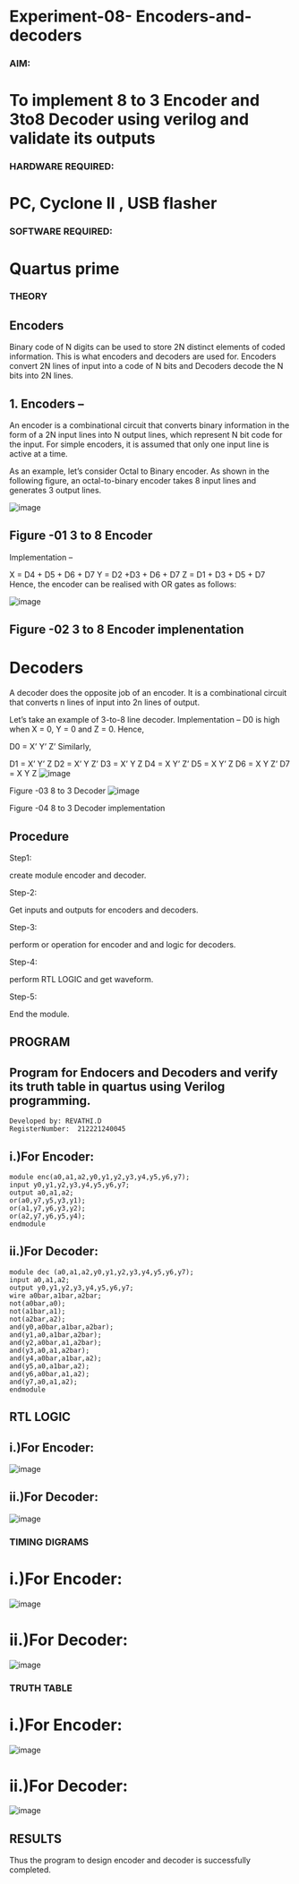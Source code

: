 # Experiment-08- Encoders-and-decoders 
### AIM:
# To implement 8 to 3 Encoder and  3to8 Decoder using verilog and validate its outputs
### HARDWARE REQUIRED:  
# PC, Cyclone II , USB flasher
### SOFTWARE REQUIRED: 
# Quartus prime
### THEORY 

## Encoders
Binary code of N digits can be used to store 2N distinct elements of coded information. This is what encoders and decoders are used for. Encoders convert 2N lines of input into a code of N bits and Decoders decode the N bits into 2N lines.

## 1. Encoders –
An encoder is a combinational circuit that converts binary information in the form of a 2N input lines into N output lines, which represent N bit code for the input. For simple encoders, it is assumed that only one input line is active at a time.

As an example, let’s consider Octal to Binary encoder. As shown in the following figure, an octal-to-binary encoder takes 8 input lines and generates 3 output lines.

![image](https://user-images.githubusercontent.com/36288975/171543588-bc0746df-a173-4b35-989e-5fb7d385fe8a.png)
## Figure -01 3 to 8 Encoder
Implementation –

X = D4 + D5 + D6 + D7 Y = D2 +D3 + D6 + D7 Z = D1 + D3 + D5 + D7 Hence, the encoder can be realised with OR gates as follows:

![image](https://github.com/Revathi-Dayalan/Experiment-08-Encoders-and-decoders-/assets/96000574/ca4a59b7-5fb3-4143-ae9e-1c609139d5da)


## Figure -02 3 to 8 Encoder implenentation
# Decoders
A decoder does the opposite job of an encoder. It is a combinational circuit that converts n lines of input into 2n lines of output.

Let’s take an example of 3-to-8 line decoder. Implementation – D0 is high when X = 0, Y = 0 and Z = 0. Hence,

D0 = X’ Y’ Z’ Similarly,

D1 = X’ Y’ Z D2 = X’ Y Z’ D3 = X’ Y Z D4 = X Y’ Z’ D5 = X Y’ Z D6 = X Y Z’ D7 = X Y Z
![image](https://github.com/Revathi-Dayalan/Experiment-08-Encoders-and-decoders-/assets/96000574/a0853083-77e4-4a47-bfe5-07b63d6de364)


Figure -03 8 to 3 Decoder
![image](https://github.com/Revathi-Dayalan/Experiment-08-Encoders-and-decoders-/assets/96000574/3586f9b0-d5d0-4944-9564-67117f2c0ae9)


Figure -04 8 to 3 Decoder implementation
## Procedure
Step1:

create module encoder and decoder.

Step-2:

Get inputs and outputs for encoders and decoders.

Step-3:

perform or operation for encoder and and logic for decoders.

Step-4:

perform RTL LOGIC and get waveform.

Step-5:

End the module.

## PROGRAM
## Program for Endocers and Decoders  and verify its truth table in quartus using Verilog programming.
```
Developed by: REVATHI.D
RegisterNumber:  212221240045
```
## i.)For Encoder:
```
module enc(a0,a1,a2,y0,y1,y2,y3,y4,y5,y6,y7);
input y0,y1,y2,y3,y4,y5,y6,y7;
output a0,a1,a2;
or(a0,y7,y5,y3,y1);
or(a1,y7,y6,y3,y2);
or(a2,y7,y6,y5,y4);
endmodule
```
## ii.)For Decoder:
```
module dec (a0,a1,a2,y0,y1,y2,y3,y4,y5,y6,y7);
input a0,a1,a2;
output y0,y1,y2,y3,y4,y5,y6,y7;
wire a0bar,a1bar,a2bar;
not(a0bar,a0);
not(a1bar,a1);
not(a2bar,a2);
and(y0,a0bar,a1bar,a2bar);
and(y1,a0,a1bar,a2bar);
and(y2,a0bar,a1,a2bar);
and(y3,a0,a1,a2bar);
and(y4,a0bar,a1bar,a2);
and(y5,a0,a1bar,a2);
and(y6,a0bar,a1,a2);
and(y7,a0,a1,a2);
endmodule
```
## RTL LOGIC
## i.)For Encoder:
![image](https://github.com/Revathi-Dayalan/Experiment-08-Encoders-and-decoders-/assets/96000574/d5261ca8-5849-43b2-8b1f-e00578b7845c)


## ii.)For Decoder:
![image](https://github.com/Revathi-Dayalan/Experiment-08-Encoders-and-decoders-/assets/96000574/25997a60-116b-4e14-90fe-25a3f4bccdda)


### TIMING DIGRAMS


# i.)For Encoder:
![image](https://github.com/Revathi-Dayalan/Experiment-08-Encoders-and-decoders-/assets/96000574/88fc6a23-10b0-4f31-9489-d9c78d5722b1)


# ii.)For Decoder:
![image](https://github.com/Revathi-Dayalan/Experiment-08-Encoders-and-decoders-/assets/96000574/7bd31401-09f9-40d2-af94-d3f8b15d9184)


### TRUTH TABLE

# i.)For Encoder:
![image](https://github.com/Revathi-Dayalan/Experiment-08-Encoders-and-decoders-/assets/96000574/9246ede2-c2b9-4804-ab02-b9b95634f582)


# ii.)For Decoder:
![image](https://github.com/Revathi-Dayalan/Experiment-08-Encoders-and-decoders-/assets/96000574/94bd2204-c900-447d-ae62-db1541595761)


## RESULTS
Thus the program to design encoder and decoder is successfully completed.

